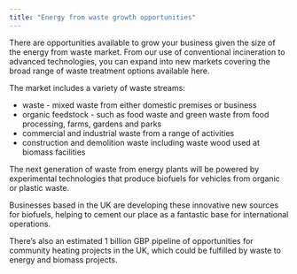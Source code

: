 ```yaml
---
title: "Energy from waste growth opportunities"
---
```

There are opportunities available to grow your business given the size of the energy from waste market. From our use of conventional incineration to advanced technologies, you can expand into new markets covering the broad range of waste treatment options available here. 

The market includes a variety of waste streams:

- waste - mixed waste from either domestic premises or business
- organic feedstock - such as food waste and green waste from food processing, farms,  gardens and parks
- commercial and industrial waste from a range of activities
- construction and demolition waste including waste wood used at biomass facilities

The next generation of waste from energy plants will be powered by experimental technologies that produce biofuels for vehicles from organic or plastic waste.

Businesses based in the UK are developing these innovative new sources for biofuels, helping to cement our place as a fantastic base for international operations. 

There’s also an estimated 1 billion GBP pipeline of opportunities for community heating projects in the UK, which could be fulfilled by waste to energy and biomass projects.



